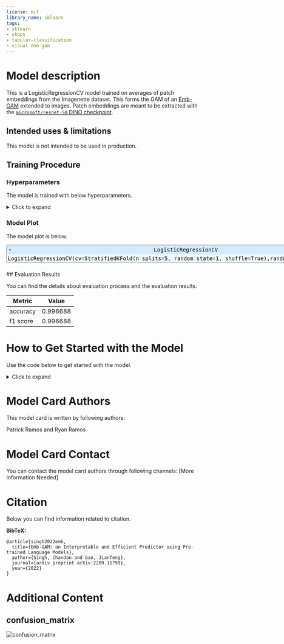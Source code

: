 ```yaml
---
license: mit
library_name: sklearn
tags:
- sklearn
- skops
- tabular-classification
- visual emb-gam
---
```


# Model description

This is a LogisticRegressionCV model trained on averages of patch embeddings from the Imagenette dataset. This forms the GAM of an [Emb-GAM](https://arxiv.org/abs/2209.11799) extended to images. Patch embeddings are meant to be extracted with the [`microsoft/resnet-50` DINO checkpoint](https://huggingface.co/microsoft/resnet-50).

## Intended uses & limitations

This model is not intended to be used in production.

## Training Procedure

### Hyperparameters

The model is trained with below hyperparameters.

<details>
<summary> Click to expand </summary>

| Hyperparameter    | Value                                                     |
|-------------------|-----------------------------------------------------------|
| Cs                | 10                                                        |
| class_weight      |                                                           |
| cv                | StratifiedKFold(n_splits=5, random_state=1, shuffle=True) |
| dual              | False                                                     |
| fit_intercept     | True                                                      |
| intercept_scaling | 1.0                                                       |
| l1_ratios         |                                                           |
| max_iter          | 100                                                       |
| multi_class       | auto                                                      |
| n_jobs            |                                                           |
| penalty           | l2                                                        |
| random_state      | 1                                                         |
| refit             | False                                                     |
| scoring           |                                                           |
| solver            | lbfgs                                                     |
| tol               | 0.0001                                                    |
| verbose           | 0                                                         |

</details>

### Model Plot

The model plot is below.

<style>#sk-cdb8d112-cb44-4c1d-aaa0-00223c118110 {color: black;background-color: white;}#sk-cdb8d112-cb44-4c1d-aaa0-00223c118110 pre{padding: 0;}#sk-cdb8d112-cb44-4c1d-aaa0-00223c118110 div.sk-toggleable {background-color: white;}#sk-cdb8d112-cb44-4c1d-aaa0-00223c118110 label.sk-toggleable__label {cursor: pointer;display: block;width: 100%;margin-bottom: 0;padding: 0.3em;box-sizing: border-box;text-align: center;}#sk-cdb8d112-cb44-4c1d-aaa0-00223c118110 label.sk-toggleable__label-arrow:before {content: "▸";float: left;margin-right: 0.25em;color: #696969;}#sk-cdb8d112-cb44-4c1d-aaa0-00223c118110 label.sk-toggleable__label-arrow:hover:before {color: black;}#sk-cdb8d112-cb44-4c1d-aaa0-00223c118110 div.sk-estimator:hover label.sk-toggleable__label-arrow:before {color: black;}#sk-cdb8d112-cb44-4c1d-aaa0-00223c118110 div.sk-toggleable__content {max-height: 0;max-width: 0;overflow: hidden;text-align: left;background-color: #f0f8ff;}#sk-cdb8d112-cb44-4c1d-aaa0-00223c118110 div.sk-toggleable__content pre {margin: 0.2em;color: black;border-radius: 0.25em;background-color: #f0f8ff;}#sk-cdb8d112-cb44-4c1d-aaa0-00223c118110 input.sk-toggleable__control:checked~div.sk-toggleable__content {max-height: 200px;max-width: 100%;overflow: auto;}#sk-cdb8d112-cb44-4c1d-aaa0-00223c118110 input.sk-toggleable__control:checked~label.sk-toggleable__label-arrow:before {content: "▾";}#sk-cdb8d112-cb44-4c1d-aaa0-00223c118110 div.sk-estimator input.sk-toggleable__control:checked~label.sk-toggleable__label {background-color: #d4ebff;}#sk-cdb8d112-cb44-4c1d-aaa0-00223c118110 div.sk-label input.sk-toggleable__control:checked~label.sk-toggleable__label {background-color: #d4ebff;}#sk-cdb8d112-cb44-4c1d-aaa0-00223c118110 input.sk-hidden--visually {border: 0;clip: rect(1px 1px 1px 1px);clip: rect(1px, 1px, 1px, 1px);height: 1px;margin: -1px;overflow: hidden;padding: 0;position: absolute;width: 1px;}#sk-cdb8d112-cb44-4c1d-aaa0-00223c118110 div.sk-estimator {font-family: monospace;background-color: #f0f8ff;border: 1px dotted black;border-radius: 0.25em;box-sizing: border-box;margin-bottom: 0.5em;}#sk-cdb8d112-cb44-4c1d-aaa0-00223c118110 div.sk-estimator:hover {background-color: #d4ebff;}#sk-cdb8d112-cb44-4c1d-aaa0-00223c118110 div.sk-parallel-item::after {content: "";width: 100%;border-bottom: 1px solid gray;flex-grow: 1;}#sk-cdb8d112-cb44-4c1d-aaa0-00223c118110 div.sk-label:hover label.sk-toggleable__label {background-color: #d4ebff;}#sk-cdb8d112-cb44-4c1d-aaa0-00223c118110 div.sk-serial::before {content: "";position: absolute;border-left: 1px solid gray;box-sizing: border-box;top: 2em;bottom: 0;left: 50%;}#sk-cdb8d112-cb44-4c1d-aaa0-00223c118110 div.sk-serial {display: flex;flex-direction: column;align-items: center;background-color: white;padding-right: 0.2em;padding-left: 0.2em;}#sk-cdb8d112-cb44-4c1d-aaa0-00223c118110 div.sk-item {z-index: 1;}#sk-cdb8d112-cb44-4c1d-aaa0-00223c118110 div.sk-parallel {display: flex;align-items: stretch;justify-content: center;background-color: white;}#sk-cdb8d112-cb44-4c1d-aaa0-00223c118110 div.sk-parallel::before {content: "";position: absolute;border-left: 1px solid gray;box-sizing: border-box;top: 2em;bottom: 0;left: 50%;}#sk-cdb8d112-cb44-4c1d-aaa0-00223c118110 div.sk-parallel-item {display: flex;flex-direction: column;position: relative;background-color: white;}#sk-cdb8d112-cb44-4c1d-aaa0-00223c118110 div.sk-parallel-item:first-child::after {align-self: flex-end;width: 50%;}#sk-cdb8d112-cb44-4c1d-aaa0-00223c118110 div.sk-parallel-item:last-child::after {align-self: flex-start;width: 50%;}#sk-cdb8d112-cb44-4c1d-aaa0-00223c118110 div.sk-parallel-item:only-child::after {width: 0;}#sk-cdb8d112-cb44-4c1d-aaa0-00223c118110 div.sk-dashed-wrapped {border: 1px dashed gray;margin: 0 0.4em 0.5em 0.4em;box-sizing: border-box;padding-bottom: 0.4em;background-color: white;position: relative;}#sk-cdb8d112-cb44-4c1d-aaa0-00223c118110 div.sk-label label {font-family: monospace;font-weight: bold;background-color: white;display: inline-block;line-height: 1.2em;}#sk-cdb8d112-cb44-4c1d-aaa0-00223c118110 div.sk-label-container {position: relative;z-index: 2;text-align: center;}#sk-cdb8d112-cb44-4c1d-aaa0-00223c118110 div.sk-container {/* jupyter's `normalize.less` sets `[hidden] { display: none; }` but bootstrap.min.css set `[hidden] { display: none !important; }` so we also need the `!important` here to be able to override the default hidden behavior on the sphinx rendered scikit-learn.org. See: https://github.com/scikit-learn/scikit-learn/issues/21755 */display: inline-block !important;position: relative;}#sk-cdb8d112-cb44-4c1d-aaa0-00223c118110 div.sk-text-repr-fallback {display: none;}</style><div id="sk-cdb8d112-cb44-4c1d-aaa0-00223c118110" class="sk-top-container"><div class="sk-text-repr-fallback"><pre>LogisticRegressionCV(cv=StratifiedKFold(n_splits=5, random_state=1, shuffle=True),random_state=1, refit=False)</pre><b>Please rerun this cell to show the HTML repr or trust the notebook.</b></div><div class="sk-container" hidden><div class="sk-item"><div class="sk-estimator sk-toggleable"><input class="sk-toggleable__control sk-hidden--visually" id="8e021ebe-2e55-4711-8708-111032540cfe" type="checkbox" checked><label for="8e021ebe-2e55-4711-8708-111032540cfe" class="sk-toggleable__label sk-toggleable__label-arrow">LogisticRegressionCV</label><div class="sk-toggleable__content"><pre>LogisticRegressionCV(cv=StratifiedKFold(n_splits=5, random_state=1, shuffle=True),random_state=1, refit=False)</pre></div></div></div></div></div>

## Evaluation Results

You can find the details about evaluation process and the evaluation results.



| Metric   |    Value |
|----------|----------|
| accuracy | 0.996688 |
| f1 score | 0.996688 |

# How to Get Started with the Model

Use the code below to get started with the model.

<details>
<summary> Click to expand </summary>

```python
from PIL import Image
from skops import hub_utils
import torch
from transformers import AutoFeatureExtractor, AutoModel
import pickle
import os

# load embedding model
device = torch.device('cuda' if torch.cuda.is_available() else 'cpu')
feature_extractor = AutoFeatureExtractor.from_pretrained('microsoft/resnet-50')
model = AutoModel.from_pretrained('microsoft/resnet-50').eval().to(device)

# load logistic regression
os.mkdir('emb-gam-resnet')
hub_utils.download(repo_id='Ramos-Ramos/emb-gam-resnet', dst='emb-gam-resnet')

with open('emb-gam-resnet/model.pkl', 'rb') as file: 
  logistic_regression = pickle.load(file)
    
# load image
img = Image.open('examples/english_springer.png')

# preprocess image
inputs = {k: v.to(device) for k, v in feature_extractor(img, return_tensors='pt').items()}

# extract patch embeddings
with torch.no_grad():
  patch_embeddings = model(**inputs).last_hidden_state[0].permute(1, 2, 0).view(7*7, 2048).cpu()

# classify
pred = logistic_regression.predict(patch_embeddings.sum(dim=0, keepdim=True))

# get patch contributions
patch_contributions = logistic_regression.coef_ @ patch_embeddings.T.numpy()
```

</details>




# Model Card Authors

This model card is written by following authors:

Patrick Ramos and Ryan Ramos

# Model Card Contact

You can contact the model card authors through following channels:
[More Information Needed]

# Citation

Below you can find information related to citation.

**BibTeX:**
```
@article{singh2022emb,
  title={Emb-GAM: an Interpretable and Efficient Predictor using Pre-trained Language Models},
  author={Singh, Chandan and Gao, Jianfeng},
  journal={arXiv preprint arXiv:2209.11799},
  year={2022}
}
```


# Additional Content

## confusion_matrix

![confusion_matrix](confusion_matrix.png)